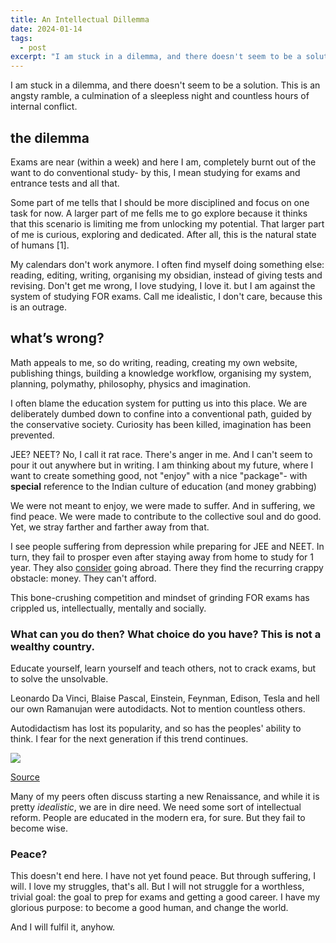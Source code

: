 ```yaml
---
title: An Intellectual Dillemma
date: 2024-01-14
tags:
  - post
excerpt: "I am stuck in a dilemma, and there doesn't seem to be a solution. This is an angsty ramble, a culmination of a sleepless night and countless hours of internal conflict."
---
```

I am stuck in a dilemma, and there doesn't seem to be a solution. This is an angsty ramble, a culmination of a sleepless night and countless hours of internal conflict.

## the dilemma

Exams are near (within a week) and here I am, completely burnt out of the want to do conventional study- by this, I mean studying for exams and entrance tests and all that.

Some part of me tells that I should be more disciplined and focus on one task for now. A larger part of me fells me to go explore because it thinks that this scenario is limiting me from unlocking my potential. That larger part of me is curious, exploring and dedicated. After all, this is the natural state of humans [1].

My calendars don't work anymore. I often find myself doing something else: reading, editing, writing, organising my obsidian, instead of giving tests and revising. Don't get me wrong, I love studying, I love it. but I am against the system of studying FOR exams. Call me idealistic, I don't care, because this is an outrage.

## what’s wrong?

Math appeals to me, so do writing, reading, creating my own website, publishing things, building a knowledge workflow, organising my system, planning, polymathy, philosophy, physics and imagination.

I often blame the education system for putting us into this place. We are deliberately dumbed down to confine into a conventional path, guided by the conservative society. Curiosity has been killed, imagination has been prevented.

JEE? NEET? No, I call it rat race. There's anger in me. And I can't seem to pour it out anywhere but in writing. I am thinking about my future, where I want to create something good, not "enjoy" with a nice "package"- with **special** reference to the Indian culture of education (and money grabbing)

We were not meant to enjoy, we were made to suffer. And in suffering, we find peace. We were made to contribute to the collective soul and do good. Yet, we stray farther and farther away from that.

I see people suffering from depression while preparing for JEE and NEET. In turn, they fail to prosper even after staying away from home to study for 1 year. They also [consider](https://www.reddit.com/r/CBSE/comments/13bwox5/fck_jee_i_am_going_abroad_suggest_some_colleges/) going abroad. There they find the recurring crappy obstacle: money. They can't afford.

This bone-crushing competition and mindset of grinding FOR exams has crippled us, intellectually, mentally and socially.

### What can you do then? What choice do you have? This is not a wealthy country.

Educate yourself, learn yourself and teach others, not to crack exams, but to solve the unsolvable.

Leonardo Da Vinci, Blaise Pascal, Einstein, Feynman, Edison, Tesla and hell our own Ramanujan were autodidacts. Not to mention countless others.

Autodidactism has lost its popularity, and so has the peoples' ability to think. I fear for the next generation if this trend continues.

![](https://d30uef581frdjs.cloudfront.net/657acfbd5ef98b00142e2293/89EtmD4kvM2HzpvEC5peAV-image.png)

[Source](https://qr.ae/pKlyQI)

Many of my peers often discuss starting a new Renaissance, and while it is pretty _idealistic_, we are in dire need. We need some sort of intellectual reform. People are educated in the modern era, for sure. But they fail to become wise.

### Peace?

This doesn't end here. I have not yet found peace. But through suffering, I will. I love my struggles, that's all. But I will not struggle for a worthless, trivial goal: the goal to prep for exams and getting a good career. I have my glorious purpose: to become a good human, and change the world.

And I will fulfil it, anyhow.